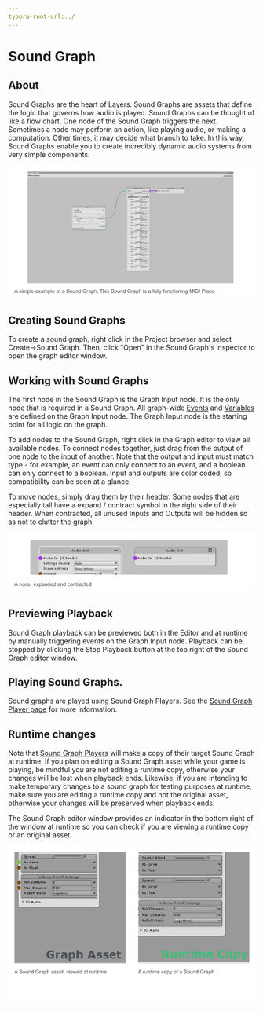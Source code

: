 ```yaml
---
typora-root-url:../
---
```


# Sound Graph

## About

Sound Graphs are the heart of Layers. Sound Graphs are assets that define the logic that governs how audio is played. Sound Graphs can be thought of like a flow chart. One node of the Sound Graph triggers the next. Sometimes a node may perform an action, like playing audio, or making a computation. Other times, it may decide what branch to take. In this way, Sound Graphs enable you to create incredibly dynamic audio systems from very simple components.

![SoundGraphExample.png](/IMG/SoundGraphExample.png)

## Creating Sound Graphs
To create a sound graph, right click in the Project browser and select Create->Sound Graph. Then, click "Open" in the Sound Graph's inspector to open the graph editor window.

## Working with Sound Graphs
The first node in the Sound Graph is the Graph Input node. It is the only node that is required in a Sound Graph. All graph-wide [Events](/Docs/Layers-Key-Concepts/2_Events) and [Variables](/Docs/Layers-Key-Concepts/3_Variables) are defined on the Graph Input node. The Graph Input node is the starting point for all logic on the graph.

To add nodes to the Sound Graph, right click in the Graph editor to view all available nodes. To connect nodes together, just drag from the output of one node to the input of another. Note that the output and input must match type - for example, an event can only connect to an event, and a boolean can only connect to a boolean. Input and outputs are color coded, so compatibility can be seen at a glance.

To move nodes, simply drag them by their header. Some nodes that are especially tall have a expand / contract symbol in the right side of their header. When contracted, all unused Inputs and Outputs will be hidden so as not to clutter the graph.

![MinimizeMaximize.png](/IMG/MinimizeMaximize.png)

## Previewing Playback
Sound Graph playback can be previewed both in the Editor and at runtime by manually triggering events on the Graph Input node. Playback can be stopped by clicking the Stop Playback button at the top right of the Sound Graph editor window.

## Playing Sound Graphs.
Sound graphs are played using Sound Graph Players. See the [Sound Graph Player page](/Docs/Layers-Key-Concepts/7_Sound-Graph-Playback) for more information.

## Runtime changes
Note that [Sound Graph Players](/Docs/Layers-Key-Concepts/7_Sound-Graph-Playback) will make a copy of their target Sound Graph at runtime. If you plan on editing a Sound Graph asset while your game is playing, be mindful you are not editing a runtime copy, otherwise your changes will be lost when playback ends. Likewise, if you are intending to make temporary changes to a sound graph for testing purposes at runtime, make sure you are editing a runtime copy and not the original asset, otherwise your changes will be preserved when playback ends.

The Sound Graph editor window provides an indicator in the bottom right of the window at runtime so you can check if you are viewing a runtime copy or an original asset.

![RuntimeVsAssetGraph.png](/IMG/RuntimeVsAssetGraph.png)

